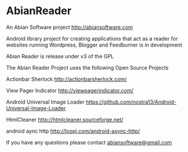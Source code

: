 AbianReader
===========

An Abian Software project http://abiansoftware.com

Android library project for creating applications that act as a reader for websites running Wordpress, Blogger and Feedburner is in development

Abian Reader is release under v3 of the GPL

The Abian Reader Project uses the following Open Source Projects

Actionbar Sherlock
http://actionbarsherlock.com/


View Pager Indicator
http://viewpagerindicator.com/


Android Universal Image Loader
https://github.com/nostra13/Android-Universal-Image-Loader


HtmlCleaner
http://htmlcleaner.sourceforge.net/


android aync http
http://loopj.com/android-async-http/


If you have any questions please contact abiansoftware@gmail.com
